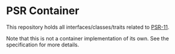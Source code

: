 # PSR Container

This repository holds all interfaces/classes/traits related to [PSR-11](https://github.com/container-interop/fig-standards/blob/master/proposed/container.md).

Note that this is not a container implementation of its own. See the specification for more details.